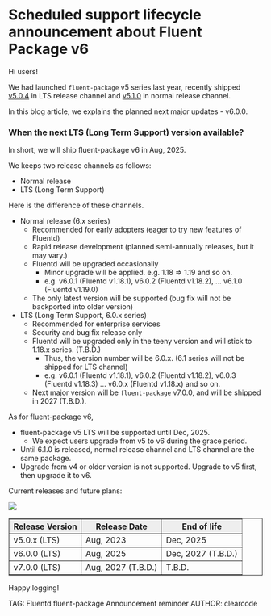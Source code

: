 # Scheduled support lifecycle announcement about Fluent Package v6

Hi users!

We had launched `fluent-package` v5 series last year, recently shipped [v5.0.4](/blog/fluent-package-v5.0.4-has-been-released) in LTS release channel and
[v5.1.0](/blog/fluent-package-v5.1.0-has-been-released) in normal release channel.

In this blog article, we explains the planned next major updates - v6.0.0.

### When the next LTS (Long Term Support) version available?

In short, we will ship fluent-package v6 in Aug, 2025.

We keeps two release channels as follows:

* Normal release
* LTS (Long Term Support)

Here is the difference of these channels.

* Normal release (6.x series)
  * Recommended for early adopters (eager to try new features of Fluentd)
  * Rapid release development (planned semi-annually releases, but it may vary.)
  * Fluentd will be upgraded occasionally
      * Minor upgrade will be applied. e.g. 1.18 => 1.19 and so on.
      * e.g. v6.0.1 (Fluentd v1.18.1), v6.0.2 (Fluentd v1.18.2), ... v6.1.0 (Fluentd v1.19.0)
  * The only latest version will be supported (bug fix will not be backported into older version)
* LTS (Long Term Support, 6.0.x series)
  * Recommended for enterprise services
  * Security and bug fix release only
  * Fluentd will be upgraded only in the teeny version and will stick to 1.18.x series. (T.B.D.)
      * Thus, the version number will be 6.0.x. (6.1 series will not be shipped for LTS channel)
      * e.g. v6.0.1 (Fluentd v1.18.1), v6.0.2 (Fluentd v1.18.2), v6.0.3 (Fluentd v1.18.3) ... v6.0.x (Fluentd v1.18.x) and so on.
  * Next major version will be `fluent-package` v7.0.0, and will be shipped in 2027 (T.B.D.).

As for fluent-package v6,

* fluent-package v5 LTS will be supported until Dec, 2025.
  * We expect users upgrade from v5 to v6 during the grace period.
* Until 6.1.0 is released, normal release channel and LTS channel are the same package.
* Upgrade from v4 or older version is not supported. Upgrade to v5 first, then upgrade it to v6.

Current releases and future plans:

![](/images/blog/20240829_fluent-package-v6-scheduled-lifecycle.png)

<!--

Generated by mermaid-js:
  npm install -g @mermaid-js/mermaid-cli
  npx mmdc -t default -i fluent-package-v6-scheduled-lifecycle.mmd -o fluent-package-v6-scheduled-lifecycle.png

gantt
    title Scheduled Support lifecycle for Fluent Package v6
    dateFormat YYYY-MM
    axisFormat %Y-%m
    todayMarker off
    section v5
    v5.0.4 :active, v504, 2024-07-02, 90d
    v5.1.0 :active, v510, after v504, 90d
    v5.1.x :active, v51x, after v510, 90d

    section v5.0 (LTS)
    %% date -d '20240702 547 days' +%Y%m%d
    %% => 20251231
    v5.0.x (LTS) :lts_v5, 2024-07-02, 547d

    section v6.x
    v6.0.0 :active, v600, 2025-08-29, 90d
    v6.0.1 (T.B.D.) :active, v601, after v600, 90d
    %% date -d '20250829 180 days' +%Y%m%d
    %% => 20260225
    %% date -d '20260225 550 days' +%Y%m%d
    %% => 20270829
    v6.0.x (T.B.D.) :active, v60x, after v601, 275d
    v6.1.x (T.B.D.) :active, v61x, after v60x, 275d

    section v6.0 (LTS)
    %% date -d '20250829 854 days' +%Y%m%d
    %% => 20271231
    v6.0.x (LTS) :lts_v6, 2025-08-29, 854d
    Fluent Package v7.0.x (LTS) :milestone, lts_v7, 2027-08-29, 10d
-->

<table border=1 width="100%">
<tr>
<th style='background-color: #eee'>Release Version</th>
<th style='background-color: #eee'>Release Date</th>
<th style='background-color: #eee'>End of life</th>
</tr>
<tr>
<td>v5.0.x (LTS)</td>
<td>Aug, 2023</td>
<td>Dec, 2025</td>
</tr>
<tr>
<td>v6.0.0 (LTS)</td>
<td>Aug, 2025</td>
<td>Dec, 2027 (T.B.D.)</td>
</tr>
<tr>
<td>v7.0.0 (LTS)</td>
<td>Aug, 2027 (T.B.D.)</td>
<td>T.B.D.</td>
</tr>
</table>

Happy logging!

TAG: Fluentd fluent-package Announcement reminder
AUTHOR: clearcode

